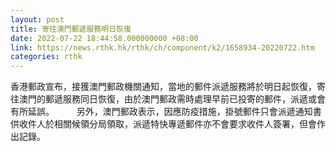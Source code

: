 ```yaml
---
layout: post
title: 寄往澳門郵遞服務明日恢復
date: 2022-07-22 18:44:58.000000000 +08:00
link: https://news.rthk.hk/rthk/ch/component/k2/1658934-20220722.htm
categories: rthk
---
```


香港郵政宣布，接獲澳門郵政機關通知，當地的郵件派遞服務將於明日起恢復，寄往澳門的郵遞服務同日恢復，由於澳門郵政需時處理早前已投寄的郵件，派遞或會有所延誤。
　　 
另外，澳門郵政表示，因應防疫措施，掛號郵件只會派遞通知書供收件人於相關候領分局領取，派遞特快專遞郵件亦不會要求收件人簽署，但會作出記錄。
